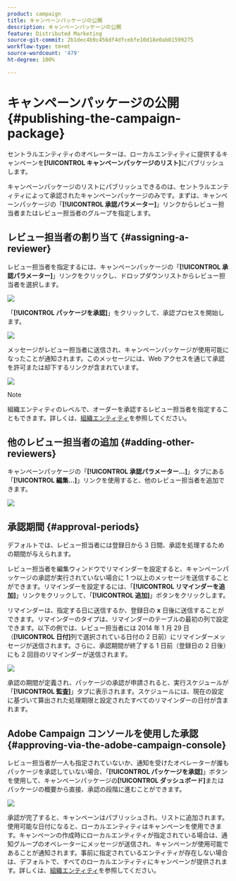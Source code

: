 ```yaml
---
product: campaign
title: キャンペーンパッケージの公開
description: キャンペーンパッケージの公開
feature: Distributed Marketing
source-git-commit: 2b1dec4b9c456df4dfcebfe10d18e0ab01599275
workflow-type: tm+mt
source-wordcount: '479'
ht-degree: 100%

---
```


# キャンペーンパッケージの公開{#publishing-the-campaign-package}



セントラルエンティティのオペレーターは、ローカルエンティティに提供するキャンペーンを&#x200B;**[!UICONTROL キャンペーンパッケージのリスト]**&#x200B;にパブリッシュします。

キャンペーンパッケージのリストにパブリッシュできるのは、セントラルエンティティによって承認されたキャンペーンパッケージのみです。まずは、キャンペーンパッケージの「**[!UICONTROL 承認パラメーター]**」リンクからレビュー担当者またはレビュー担当者のグループを指定します。

## レビュー担当者の割り当て {#assigning-a-reviewer}

レビュー担当者を指定するには、キャンペーンパッケージの「**[!UICONTROL 承認パラメーター]**」リンクをクリックし、ドロップダウンリストからレビュー担当者を選択します。

![](assets/s_advuser_mkg_dist_define_valid.png)

「**[!UICONTROL パッケージを承認]**」をクリックして、承認プロセスを開始します。

![](assets/s_advuser_mkg_dist_valid_process.png)

メッセージがレビュー担当者に送信され、キャンペーンパッケージが使用可能になったことが通知されます。このメッセージには、Web アクセスを通じて承認を許可または却下するリンクが含まれています。

![](assets/s_advuser_mkg_dist_valid_process1.png)

>[!NOTE]
>
>組織エンティティのレベルで、オーダーを承認するレビュー担当者を指定することもできます。詳しくは、[組織エンティティ](about-distributed-marketing.md#organizational-entities)を参照してください。

## 他のレビュー担当者の追加 {#adding-other-reviewers}

キャンペーンパッケージの「**[!UICONTROL 承認パラメーター...]**」タブにある「**[!UICONTROL 編集...]**」リンクを使用すると、他のレビュー担当者を追加できます。

![](assets/s_advuser_mkg_dist_select_op_valid.png)

## 承認期間 {#approval-periods}

デフォルトでは、レビュー担当者には登録日から 3 日間、承認を処理するための期間が与えられます。

レビュー担当者を編集ウィンドウでリマインダーを設定すると、キャンペーンパッケージの承認が実行されていない場合に 1 つ以上のメッセージを送信することができます。リマインダーを設定するには、「**[!UICONTROL リマインダーを追加]**」リンクをクリックして、「**[!UICONTROL 追加]**」ボタンをクリックします。

リマインダーは、指定する日に送信するか、登録日の **x** 日後に送信することができます。リマインダーのタイプは、リマインダーのテーブルの最初の列で設定できます。以下の例では、レビュー担当者には 2014 年 1 月 29 日（**[!UICONTROL 日付]**&#x200B;列で選択されている日付の 2 日前）にリマインダーメッセージが送信されます。さらに、承認期間が終了する 1 日前（登録日の 2 日後）にも 2 回目のリマインダーが送信されます。

![](assets/s_advuser_mkg_dist_reminder_planning.png)

承認の期間が定義され、パッケージの承認が申請されると、実行スケジュールが「**[!UICONTROL 監査]**」タブに表示されます。スケジュールには、現在の設定に基づいて算出された処理期限と設定されたすべてのリマインダーの日付が含まれます。

## Adobe Campaign コンソールを使用した承認 {#approving-via-the-adobe-campaign-console}

レビュー担当者が一人も指定されていないか、通知を受けたオペレーターが誰もパッケージを承認していない場合、「**[!UICONTROL パッケージを承認]**」ボタンを使用して、キャンペーンパッケージの&#x200B;**[!UICONTROL ダッシュボード]**&#x200B;またはパッケージの概要から直接、承認の段階に進むことができます。

![](assets/s_advuser_mkg_dist_valid_button.png)

承認が完了すると、キャンペーンはパブリッシュされ、リストに追加されます。使用可能な日付になると、ローカルエンティティはキャンペーンを使用できます。キャンペーンの作成時にローカルエンティティが指定されている場合は、通知グループのオペレーターにメッセージが送信され、キャンペーンが使用可能であることが通知されます。事前に指定されているエンティティが存在しない場合は、デフォルトで、すべてのローカルエンティティにキャンペーンが提供されます。詳しくは、[組織エンティティ](about-distributed-marketing.md#organizational-entities)を参照してください。

